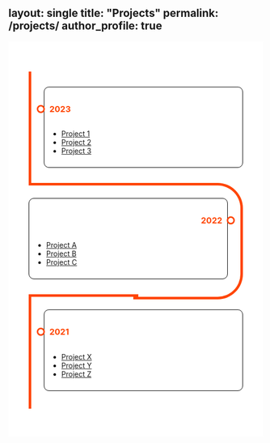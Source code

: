 layout: single
title: "Projects" 
permalink: /projects/
author_profile: true
---

<div class="page__content" style="background-color: white; margin: 0 auto; max-width: 800px; padding: 20px;">

  <style>
    /* Custom timeline styles */
    .timeline {
      margin: 20px auto;
      padding: 20px;
    }

    .card {
      position: relative;
      max-width: 400px;
    }

    .card:nth-child(odd) {
      padding: 30px 0 30px 30px;
    }

    .card:nth-child(even) {
      padding: 30px 30px 30px 0;
    }

    .card::before {
      content: "";
      position: absolute;
      width: 50%;
      height: 100%;
      border: solid orangered;
    }

    .card:nth-child(odd)::before {
      left: 0px;
      top: 0;
      bottom: 0;
      border-width: 5px 0 5px 5px;
      border-radius: 50px 0 0 50px;
    }

    .card:nth-child(even)::before {
      right: 0;
      top: 0;
      bottom: 0;
      border-width: 5px 5px 5px 0;
      border-radius: 0 50px 50px 0;
    }

    .card:first-child::before {
      border-top: 0;
      border-top-left-radius: 0;
      border-bottom-left-radius: 0;
    }

    .card:last-child:nth-child(odd)::before {
      border-bottom: 0;
      border-bottom-left-radius: 0;
      border-top-left-radius: 0;
    }

    .card:last-child:nth-child(even)::before {
      border-bottom: 0;
      border-bottom-right-radius: 0;
      border-top-right-radius: 0;
    }

    .info {
      display: flex;
      flex-direction: column;
      background: white;
      color: black;
      border-radius: 10px;
      padding: 10px;
      border: 1px solid black;
    }

    .title {
      color: orangered;
      position: relative;
      cursor: pointer; /* Add cursor pointer */
    }

    .title::before {
      content: "";
      position: absolute;
      width: 10px;
      height: 10px;
      background: white;
      border-radius: 999px;
      border: 3px solid orangered;
      top: 50%;
      transform: translateY(-50%);
    }

    .card:nth-child(even) > .info > .title {
      text-align: right;
    }

    .card:nth-child(odd) > .info > .title::before {
      left: -25px;
    }

    .card:nth-child(even) > .info > .title::before {
      right: -25px;
    }
    
    /* Adjust the font size for the prompts */
    .info p {
      font-size: 16px;
    }
  </style>

  <div class="timeline">
    <div class="outer">
      <div class="card">
        <div class="info">
            <h3 class="title">2023</h3>
          <ul>
            <li><a href="/projects/2023/project1/">Project 1</a></li>
            <li><a href="/projects/2023/project2/">Project 2</a></li>
            <li><a href="/projects/2023/project3/">Project 3</a></li>
          </ul>
        </div>
      </div>
      <div class="card">
        <div class="info">
            <h3 class="title">2022</h3>
          <ul>
            <li><a href="/projects/2022/projectA/">Project A</a></li>
            <li><a href="/projects/2022/projectB/">Project B</a></li>
            <li><a href="/projects/2022/projectC/">Project C</a></li>
          </ul>
        </div>
      </div>
      <div class="card">
        <div class="info">
            <h3 class="title">2021</h3>
          <ul>
            <li><a href="/projects/2021/projectX/">Project X</a></li>
            <li><a href="/projects/2021/projectY/">Project Y</a></li>
            <li><a href="/projects/2021/projectZ/">Project Z</a></li>
          </ul>
        </div>
      </div>
    </div>
  </div>
</div>
